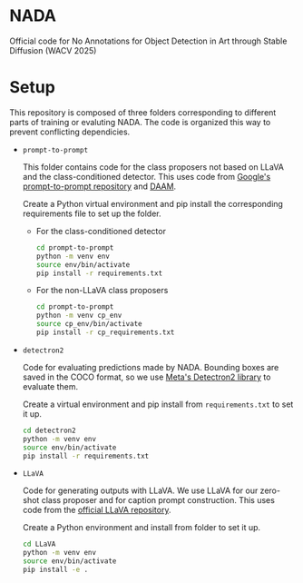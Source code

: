 # NADA
Official code for No Annotations for Object Detection in Art through Stable Diffusion (WACV 2025)

# Setup

This repository is composed of three folders corresponding to different parts of training or evaluting NADA. The code is organized this way to prevent conflicting dependicies.

* `prompt-to-prompt`

	This folder contains code for the class proposers not based on LLaVA and the class-conditioned detector. This uses code from [Google's prompt-to-prompt repository](https://github.com/google/prompt-to-prompt) and [DAAM](https://github.com/castorini/daam).

	Create a Python virtual environment and pip install the corresponding requirements file to set up the folder.

	* For the class-conditioned detector
		
		```bash
		cd prompt-to-prompt
		python -m venv env
		source env/bin/activate
		pip install -r requirements.txt
		```

	* For the non-LLaVA class proposers

		```bash
		cd prompt-to-prompt
		python -m venv cp_env
		source cp_env/bin/activate
		pip install -r cp_requirements.txt
		```

* `detectron2`

	Code for evaluating predictions made by NADA. Bounding boxes are saved in the COCO format, so we use [Meta's Detectron2 library](https://github.com/facebookresearch/detectron2) to evaluate them.

	Create a virtual environment and pip install from `requirements.txt` to set it up.

	```bash
	cd detectron2
	python -m venv env
	source env/bin/activate
	pip install -r requirements.txt
	```

* `LLaVA`

	Code for generating outputs with LLaVA. We use LLaVA for our zero-shot class proposer and for caption prompt construction. This uses code from the [official LLaVA repository](https://github.com/haotian-liu/LLaVA/tree/main).

	Create a Python environment and install from folder to set it up.

	```bash
	cd LLaVA
	python -m venv env
	source env/bin/activate
	pip install -e .
	```